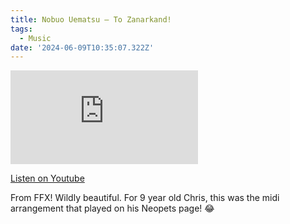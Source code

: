 ```yaml
---
title: Nobuo Uematsu – To Zanarkand!
tags:
  - Music
date: '2024-06-09T10:35:07.322Z'
---
```


<iframe src="https://www.youtube-nocookie.com/embed/3IVHJkcO-T8?modestbranding=1&showinfo=0&rel=0" title="YouTube video player" frameborder="0" allow="accelerometer; autoplay; encrypted-media; gyroscope; picture-in-picture;" allowfullscreen className="youtube_video"></iframe>

[Listen on Youtube](https://youtu.be/3IVHJkcO-T8)

From FFX! Wildly beautiful.  For 9 year old Chris, this was the midi arrangement that played on his Neopets page! 😂
